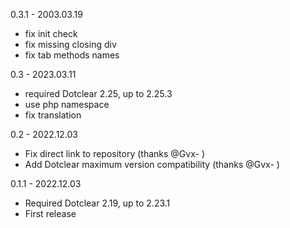 0.3.1 - 2003.03.19
- fix init check
- fix missing closing div
- fix tab methods names

0.3 - 2023.03.11
- required Dotclear 2.25, up to 2.25.3
- use php namespace
- fix translation

0.2 - 2022.12.03
- Fix direct link to repository (thanks @Gvx- )
- Add Dotclear maximum version compatibility (thanks @Gvx- )

0.1.1 - 2022.12.03
- Required Dotclear 2.19, up to 2.23.1
- First release